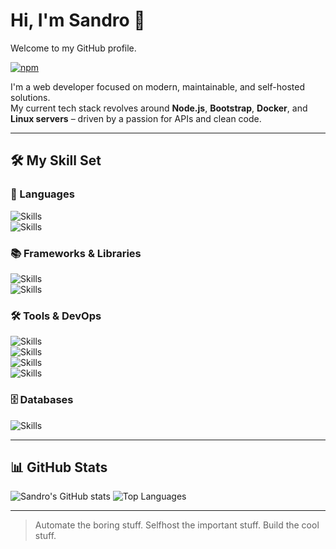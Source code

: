 # Hi, I'm Sandro 👋

Welcome to my GitHub profile.

[![npm](https://img.shields.io/badge/npm-@hildebrand--s-CB3837?style=flat&logo=npm&logoColor=white)](https://www.npmjs.com/~hildebrand-s)

I'm a web developer focused on modern, maintainable, and self-hosted solutions.  
My current tech stack revolves around **Node.js**, **Bootstrap**, **Docker**, and **Linux servers** – driven by a passion for APIs and clean code.

---

## 🛠 My Skill Set

### 🧪 Languages
![Skills](https://skillicons.dev/icons?i=html,css,javascript,typescript)  
![Skills](https://skillicons.dev/icons?i=cs,java)  

### 📚 Frameworks & Libraries
![Skills](https://skillicons.dev/icons?i=express,nodejs)  
![Skills](https://skillicons.dev/icons?i=bootstrap)

### 🛠 Tools & DevOps

![Skills](https://skillicons.dev/icons?i=git,github,gitlab)  
![Skills](https://skillicons.dev/icons?i=idea,webstorm)  
![Skills](https://skillicons.dev/icons?i=linux,debian)  
![Skills](https://skillicons.dev/icons?i=maven,nginx,docker)

### 🗄️ Databases
![Skills](https://skillicons.dev/icons?i=mysql,sqlite)  

---

## 📊 GitHub Stats

![Sandro's GitHub stats](https://github-readme-stats.vercel.app/api?username=Hildebrand-S&show_icons=true&theme=tokyonight)
![Top Languages](https://github-readme-stats.vercel.app/api/top-langs/?username=Hildebrand-S&layout=compact&theme=tokyonight)

---

> Automate the boring stuff. Selfhost the important stuff. Build the cool stuff.
